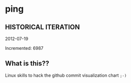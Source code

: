 # ping

## HISTORICAL ITERATION
2012-07-19

Incremented: 6987

## What is this?? 
Linux skills to hack the github commit visualization chart `;-)`
